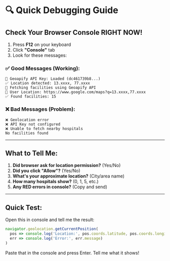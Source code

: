 # 🔍 Quick Debugging Guide

## Check Your Browser Console RIGHT NOW!

1. Press **F12** on your keyboard
2. Click **"Console"** tab
3. Look for these messages:

### ✅ Good Messages (Working):
```
🔑 Geoapify API Key: Loaded (dc461739b8...)
✅ Location detected: 13.xxxx, 77.xxxx
🏥 Fetching facilities using Geoapify API
📍 User Location: https://www.google.com/maps?q=13.xxxx,77.xxxx
✅ Found facilities: 15
```

### ❌ Bad Messages (Problem):
```
❌ Geolocation error
❌ API Key not configured
❌ Unable to fetch nearby hospitals
No facilities found
```

---

## What to Tell Me:

1. **Did browser ask for location permission?** (Yes/No)
2. **Did you click "Allow"?** (Yes/No)
3. **What's your approximate location?** (City/area name)
4. **How many hospitals show?** (0, 1, 5, etc.)
5. **Any RED errors in console?** (Copy and send)

---

## Quick Test:

Open this in console and tell me the result:
```javascript
navigator.geolocation.getCurrentPosition(
  pos => console.log('Location:', pos.coords.latitude, pos.coords.longitude),
  err => console.log('Error:', err.message)
)
```

Paste that in the console and press Enter. Tell me what it shows!

